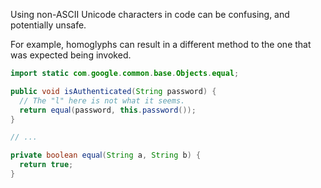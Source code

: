 Using non-ASCII Unicode characters in code can be confusing, and potentially
unsafe.

For example, homoglyphs can result in a different method to the one that was
expected being invoked.

```java
import static com.google.common.base.Objects.equal;

public void isAuthenticated(String password) {
  // The "l" here is not what it seems.
  return equaⅼ(password, this.password());
}

// ...

private boolean equaⅼ(String a, String b) {
  return true;
}
```
